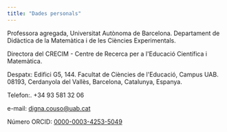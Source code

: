 ```yaml
---
title: "Dades personals"
---
```

Professora agregada, Universitat Autònoma de Barcelona. Departament de Didàctica de la Matemàtica i de les Ciències Experimentals.

Directora del CRECIM - Centre de Recerca per a l'Educació Científica i Matemàtica.

Despatx: Edifici G5, 144. Facultat de Ciències de l'Educació, Campus UAB. 08193, Cerdanyola del Vallès, Barcelona, Catalunya, Espanya.

Telefon:. +34 93 581 32 06

e-mail: [digna.couso@uab.cat](mailto:digna.couso@uab.cat)

Número ORCID: [0000-0003-4253-5049](http://orcid.org/0000-0003-4253-5049)
